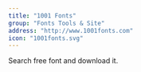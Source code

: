 ```yaml
---
title: "1001 Fonts"
group: "Fonts Tools & Site"
address: "http://www.1001fonts.com"
icon: "1001fonts.svg"
---
```

Search free font and download it.